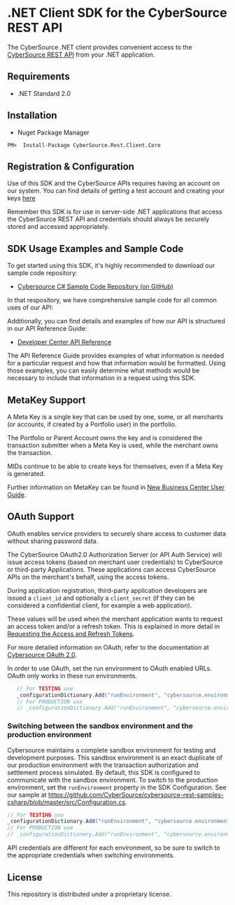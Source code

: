 # .NET Client SDK for the CyberSource REST API

The CyberSource .NET client provides convenient access to the [CyberSource REST API](https://developer.cybersource.com/api/reference/api-reference.html) from your .NET application.

## Requirements

* .NET Standard 2.0

## Installation

* Nuget Package Manager

```
PM>  Install-Package CyberSource.Rest.Client.Core
```

## Registration & Configuration
Use of this SDK and the CyberSource APIs requires having an account on our system. You can find details of getting a test account and creating your keys [here](https://developer.cybersource.com/api/developer-guides/dita-gettingstarted/registration.html) 

Remember this SDK is for use in server-side .NET applications that access the CyberSource REST API and credentials should always be securely stored and accessed appropriately. 


## SDK Usage Examples and Sample Code
To get started using this SDK, it's highly recommended to download our sample code repository:
* [Cybersource C# Sample Code Repository (on GitHub)](https://github.com/CyberSource/cybersource-rest-samples-csharp)

In that respository, we have comprehensive sample code for all common uses of our API:

Additionally, you can find details and examples of how our API is structured in our API Reference Guide:
* [Developer Center API Reference](https://developer.cybersource.com/api/reference/api-reference.html)

The API Reference Guide provides examples of what information is needed for a particular request and how that information would be formatted. Using those examples, you can easily determine what methods would be necessary to include that information in a request using this SDK.

## MetaKey Support

A Meta Key is a single key that can be used by one, some, or all merchants (or accounts, if created by a Portfolio user) in the portfolio.

The Portfolio or Parent Account owns the key and is considered the transaction submitter when a Meta Key is used, while the merchant owns the transaction.

MIDs continue to be able to create keys for themselves, even if a Meta Key is generated.

Further information on MetaKey can be found in [New Business Center User Guide](https://developer.cybersource.com/library/documentation/dev_guides/Business_Center/New_Business_Center_User_Guide.pdf).

## OAuth Support

OAuth enables service providers to securely share access to customer data without sharing password data.

The CyberSource OAuth2.0 Authorization Server (or API Auth Service) will issue access tokens (based on merchant user credentials) to CyberSource or third-party Applications. These applications can access CyberSource APIs on the merchant's behalf, using the access tokens.

During application registration, third-party application developers are issued a `client_id` and optionally a `client_secret` (if they can be considered a confidential client, for example a web application).

These values will be used when the merchant application wants to request an access token and/or a refresh token. This is explained in more detail in [Requesting the Access and Refresh Tokens](https://developer.cybersource.com/api/developer-guides/OAuth/cybs_extend_intro/obtaining_access_refresh_tokens.html).

For more detailed information on OAuth, refer to the documentation at [Cybersource OAuth 2.0](https://developer.cybersource.com/api/developer-guides/OAuth/cybs_extend_intro.html).

In order to use OAuth, set the run environment to OAuth enabled URLs. OAuth only works in these run environments.

```csharp
   // For TESTING use
   _configurationDictionary.Add("runEnvironment", "cybersource.environment.mutualauth.sandbox")
   // For PRODUCTION use
   // _configurationDictionary.Add("runEnvironment", "cybersource.environment.mutualauth.production")
```

### Switching between the sandbox environment and the production environment
Cybersource maintains a complete sandbox environment for testing and development purposes. This sandbox environment is an exact duplicate of our production environment with the transaction authorization and settlement process simulated. By default, this SDK is configured to communicate with the sandbox environment. To switch to the production environment, set the `runEnvironment` property in the SDK Configuration.  See our sample at https://github.com/CyberSource/cybersource-rest-samples-csharp/blob/master/src/Configuration.cs.  

```csharp
// For TESTING use
_configurationDictionary.Add("runEnvironment", "cybersource.environment.sandbox");
// For PRODUCTION use
// _configurationDictionary.Add("runEnvironment", "cybersource.environment.production");
```

API credentials are different for each environment, so be sure to switch to the appropriate credentials when switching environments.



## License
This repository is distributed under a proprietary license.
